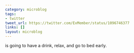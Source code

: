 ```yaml
---
category: microblog
tags:
- twitter
tweet_url: https://twitter.com/ExMember/status/1096746377
links: []
layout: microblog
---
```

is going to have a drink, relax, and go to bed early.
